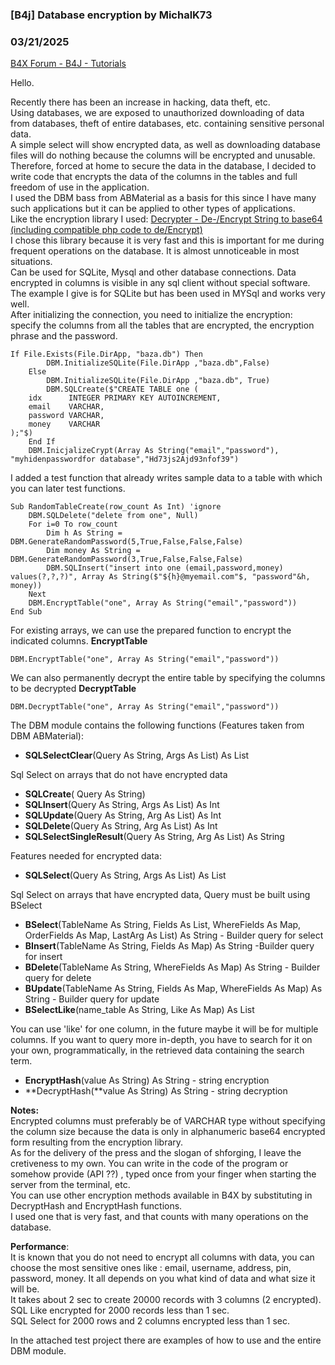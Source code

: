 ### [B4j] Database encryption by MichalK73
### 03/21/2025
[B4X Forum - B4J - Tutorials](https://www.b4x.com/android/forum/threads/166242/)

Hello.  
  
Recently there has been an increase in hacking, data theft, etc.  
Using databases, we are exposed to unauthorized downloading of data from databases, theft of entire databases, etc. containing sensitive personal data.  
A simple select will show encrypted data, as well as downloading database files will do nothing because the columns will be encrypted and unusable.  
Therefore, forced at home to secure the data in the database, I decided to write code that encrypts the data of the columns in the tables and full freedom of use in the application.  
I used the DBM bass from ABMaterial as a basis for this since I have many such applications but it can be applied to other types of applications.  
Like the encryption library I used: [Decrypter - De-/Encrypt String to base64 (including compatible php code to de/Encrypt)](https://www.b4x.com/android/forum/threads/decrypter-de-encrypt-string-to-base64-including-compatible-php-code-to-de-encrypt.52582/)  
I chose this library because it is very fast and this is important for me during frequent operations on the database. It is almost unnoticeable in most situations.  
Can be used for SQLite, Mysql and other database connections. Data encrypted in columns is visible in any sql client without special software. The example I give is for SQLite but has been used in MYSql and works very well.  
After initializing the connection, you need to initialize the encryption: specify the columns from all the tables that are encrypted, the encryption phrase and the password.  
  

```B4X
If File.Exists(File.DirApp, "baza.db") Then  
        DBM.InitializeSQLite(File.DirApp ,"baza.db",False)  
    Else  
        DBM.InitializeSQLite(File.DirApp ,"baza.db", True)  
        DBM.SQLCreate($"CREATE TABLE one (  
    idx      INTEGER PRIMARY KEY AUTOINCREMENT,  
    email    VARCHAR,  
    password VARCHAR,  
    money    VARCHAR  
);"$)  
    End If  
    DBM.InicjalizeCrypt(Array As String("email","password"), "myhidenpasswordfor database","Hd73js2Ajd93nfof39")
```

  
  
I added a test function that already writes sample data to a table with which you can later test functions.  

```B4X
Sub RandomTableCreate(row_count As Int) 'ignore  
    DBM.SQLDelete("delete from one", Null)  
    For i=0 To row_count  
        Dim h As String = DBM.GenerateRandomPassword(5,True,False,False,False)  
        Dim money As String = DBM.GenerateRandomPassword(3,True,False,False,False)  
        DBM.SQLInsert("insert into one (email,password,money) values(?,?,?)", Array As String($"${h}@myemail.com"$, "password"&h, money))  
    Next  
    DBM.EncryptTable("one", Array As String("email","password"))  
End Sub
```

  
  
For existing arrays, we can use the prepared function to encrypt the indicated columns. **EncryptTable**  

```B4X
DBM.EncryptTable("one", Array As String("email","password"))
```

  
  
We can also permanently decrypt the entire table by specifying the columns to be decrypted **DecryptTable**  

```B4X
DBM.DecryptTable("one", Array As String("email","password"))
```

  
  
The DBM module contains the following functions (Features taken from DBM ABMaterial):  

- **SQLSelectClear**(Query As String, Args As List) As List

Sql Select on arrays that do not have encrypted data  

- **SQLCreate**( Query As String)
- **SQLInsert**(Query As String, Args As List) As Int
- **SQLUpdate**(Query As String, Arg As List) As Int
- **SQLDelete**(Query As String, Arg As List) As Int
- **SQLSelectSingleResult**(Query As String, Arg As List) As String

Features needed for encrypted data:  

- **SQLSelect**(Query As String, Args As List) As List

Sql Select on arrays that have encrypted data, Query must be built using BSelect  

- **BSelect**(TableName As String, Fields As List, WhereFields As Map, OrderFields As Map, LastArg As List) As String - Builder query for select
- **BInsert**(TableName As String, Fields As Map) As String -Builder query for insert
- **BDelete**(TableName As String, WhereFields As Map) As String - Builder query for delete
- **BUpdate**(TableName As String, Fields As Map, WhereFields As Map) As String - Builder query for update
- **BSelectLike**(name\_table As String, Like As Map) As List

You can use 'like' for one column, in the future maybe it will be for multiple columns. If you want to query more in-depth, you have to search for it on your own, programmatically, in the retrieved data containing the search term.  

- **EncryptHash**(value As String) As String - string encryption
- **DecryptHash(**value As String) As String - string decryption

**Notes:**  
Encrypted columns must preferably be of VARCHAR type without specifying the column size because the data is only in alphanumeric base64 encrypted form resulting from the encryption library.  
As for the delivery of the press and the slogan of shforging, I leave the cretiveness to my own. You can write in the code of the program or somehow provide (API ??) , typed once from your finger when starting the server from the terminal, etc.  
You can use other encryption methods available in B4X by substituting in DecryptHash and EncryptHash functions.  
I used one that is very fast, and that counts with many operations on the database.  
  
**Performance**:  
It is known that you do not need to encrypt all columns with data, you can choose the most sensitive ones like : email, username, address, pin, password, money. It all depends on you what kind of data and what size it will be.  
It takes about 2 sec to create 20000 records with 3 columns (2 encrypted).  
SQL Like encrypted for 2000 records less than 1 sec.  
SQL Select for 2000 rows and 2 columns encrypted less than 1 sec.  
  
In the attached test project there are examples of how to use and the entire DBM module.